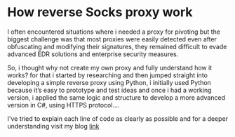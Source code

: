 # How reverse Socks proxy work
I often encountered situations where i needed a proxy for pivoting but the biggest challenge was that most proxies were easily detected even after obfuscating and modifying their signatures, they remained difficult to evade advanced EDR solutions and enterprise security measures.

So, i thought why not create my own proxy and fully understand how it works? for that i started by researching and then jumped straight into developing a simple reverse proxy using Python, i initially used Python because it’s easy to prototype and test ideas and once i had a working version, i applied the same logic and structure to develop a more advanced version in C#, using HTTPS protocol....

I've tried to explain each line of code as clearly as possible and for a deeper understanding visit my blog [link](https://blog.hack-notes.pro/posts/Build-your-own-Socks-Proxy/)
